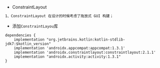 - ConstraintLayout

```tex
1、ConstraintLayout 在设计的时候考虑了拖放式 GUI 构建；
```

- 添加`ConstraintLayou`库

```properties
dependencies {
    implementation "org.jetbrains.kotlin:kotlin-stdlib-jdk7:$kotlin_version"
    implementation 'androidx.appcompat:appcompat:1.3.1'
    implementation 'androidx.constraintlayout:constraintlayout:2.1.1'
    implementation "androidx.activity:activity:1.3.1"
}

```


